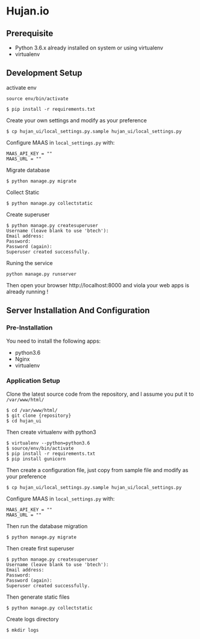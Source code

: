 # Hujan.io

## Prerequisite
  - Python 3.6.x already installed on system or using virtualenv
  - virtualenv

## Development Setup
activate env
```
source env/bin/activate
```

```
$ pip install -r requirements.txt
```

Create your own settings and modify as your preference

```
$ cp hujan_ui/local_settings.py.sample hujan_ui/local_settings.py
```

Configure MAAS in `local_settings.py` with:
```
MAAS_API_KEY = ""
MAAS_URL = ""
``` 

Migrate database

```
$ python manage.py migrate
```

Collect Static

```
$ python manage.py collectstatic
```

Create superuser

```
$ python manage.py createsuperuser
Username (leave blank to use 'btech'):
Email address: 
Password:
Password (again):
Superuser created successfully.
```

Runing the service

```
python manage.py runserver
```

Then open your browser http://localhost:8000 and viola your web apps is already running !


## Server Installation And Configuration

### Pre-Installation

You need to install the following apps:

- python3.6
- Nginx
- virtualenv

### Application Setup


Clone the latest source code from the repository, and I assume you put it to `/var/www/html/`

```
$ cd /var/www/html/
$ git clone {repository}
$ cd hujan_ui
```

Then create virtualenv with python3

```
$ virtualenv --python=python3.6
$ source/env/bin/activate
$ pip install -r requirements.txt
$ pip install gunicorn
```

Then create a configuration file, just copy from sample file and modify as your preference

```
$ cp hujan_ui/local_settings.py.sample hujan_ui/local_settings.py
```

Configure MAAS in `local_settings.py` with:
```
MAAS_API_KEY = ""
MAAS_URL = ""
``` 

Then run the database migration

```
$ python manage.py migrate
```

Then create first superuser

```
$ python manage.py createsuperuser
Username (leave blank to use 'btech'):
Email address:
Password:
Password (again):
Superuser created successfully.
```

Then generate static files

```
$ python manage.py collectstatic
```

Create logs directory

```
$ mkdir logs
```